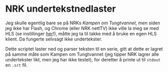 # NRK undertekstnedlaster

Jeg skulle egentlig bare se på NRKs *Kampen om Tungtvannet*, men siden jeg ikke har Flash, og Chrome (eller NRK nettTV) ikke ville la meg se med HLS (se instillinger [her](http://tv.nrk.no/innstillinger)!), måtte jeg ta til takke med å bruke en egen HLS klient. Da fungerte selvsagt ikke undertekster.

Dette scriptet laster ned og parser teksten til en serie, gitt at dette er lagret på samme måte som Kampen om Tungtvannet (jeg tipper NRK lagrer alle undertekster likt, men jeg har ikke testet), for deretter å printe ut til `stdout` en `.srt` fil.
